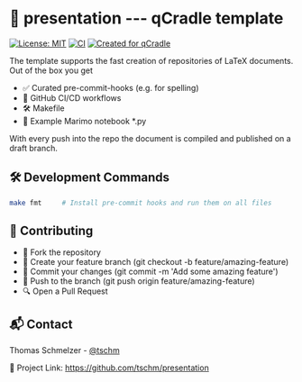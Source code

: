 # 📄 presentation --- qCradle template

[![License: MIT](https://img.shields.io/badge/License-MIT-yellow.svg)](LICENSE)
[![CI](https://github.com/tschm/presentation/actions/workflows/act.yml/badge.svg)](https://github.com/tschm/presentation/actions/workflows/act.yml)
[![Created for qCradle](https://img.shields.io/badge/Created%20for-qCradle-blue?style=flat-square)](https://github.com/cvxgrp/cradle)

The template supports the fast creation
of repositories of LaTeX documents.
Out of the box you get

* ✅ Curated pre-commit-hooks (e.g. for spelling)
* 🔄 GitHub CI/CD workflows
* 🛠️ Makefile
* 📝 Example Marimo notebook *.py

With every push into the repo the document is compiled
and published on a draft branch.

## 🛠️ Development Commands

```bash
make fmt     # Install pre-commit hooks and run them on all files
```

## 👥 Contributing

* 🍴 Fork the repository
* 🌿 Create your feature branch (git checkout -b feature/amazing-feature)
* 💾 Commit your changes (git commit -m 'Add some amazing feature')
* 🚢 Push to the branch (git push origin feature/amazing-feature)
* 🔍 Open a Pull Request

## 📬 Contact

Thomas Schmelzer - [@tschm](https://github.com/tschm)

🔗 Project Link: <https://github.com/tschm/presentation>
